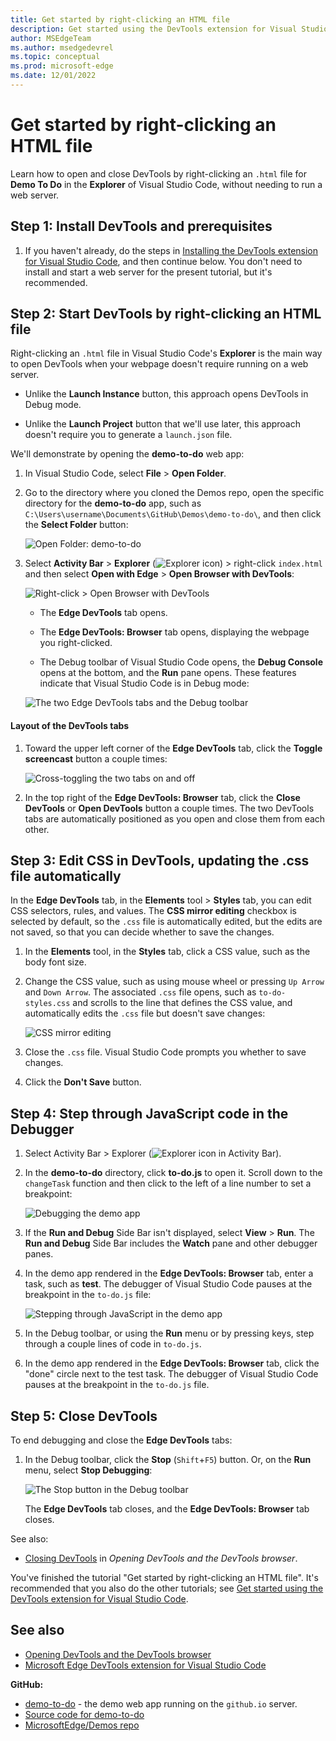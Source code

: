 ```yaml
---
title: Get started by right-clicking an HTML file
description: Get started using the DevTools extension for Visual Studio Code by right-clicking an HTML file in Explorer in Visual Studio Code.
author: MSEdgeTeam
ms.author: msedgedevrel
ms.topic: conceptual
ms.prod: microsoft-edge
ms.date: 12/01/2022
---
```

# Get started by right-clicking an HTML file

Learn how to open and close DevTools by right-clicking an `.html` file for **Demo To Do** in the **Explorer** of Visual Studio Code, without needing to run a web server.


<!-- ====================================================================== -->
## Step 1: Install DevTools and prerequisites

1. If you haven't already, do the steps in [Installing the DevTools extension for Visual Studio Code](./install.md), and then continue below.  You don't need to install and start a web server for the present tutorial, but it's recommended.


<!-- ====================================================================== -->
## Step 2: Start DevTools by right-clicking an HTML file

<!-- the equivalent section in Opening is more general than this section, which uses Demos repo -->

Right-clicking an `.html` file in Visual Studio Code's **Explorer** is the main way to open DevTools when your webpage doesn't require running on a web server.

*  Unlike the **Launch Instance** button, this approach opens DevTools in Debug mode.

*  Unlike the **Launch Project** button that we'll use later, this approach doesn't require you to generate a `launch.json` file.


We'll demonstrate by opening the **demo-to-do** web app:

1. In Visual Studio Code, select **File** > **Open Folder**.

1. Go to the directory where you cloned the Demos repo, open the specific directory for the **demo-to-do** app, such as `C:\Users\username\Documents\GitHub\Demos\demo-to-do\`, and then click the **Select Folder** button:

   ![Open Folder: demo-to-do](./get-started-images/open-folder-demo-todo.png)

1. Select **Activity Bar** > **Explorer** (![Explorer icon](./get-started-images/explorer-icon.png)) > right-click `index.html` and then select **Open with Edge** > **Open Browser with DevTools**:

   ![Right-click > Open Browser with DevTools](./get-started-images/open-browser-with-devtools.png)

   *  The **Edge DevTools** tab opens.

   *  The **Edge DevTools: Browser** tab opens, displaying the webpage you right-clicked.

   *  The Debug toolbar of Visual Studio Code opens, the **Debug Console** opens at the bottom, and the **Run** pane opens.  These features indicate that Visual Studio Code is in Debug mode:

   ![The two Edge DevTools tabs and the Debug toolbar](./get-started-images/devtools-extension-v211.png)


<!-- ------------------------------ -->
#### Layout of the DevTools tabs

1. Toward the upper left corner of the **Edge DevTools** tab, click the **Toggle screencast** button a couple times:

   ![Cross-toggling the two tabs on and off](./get-started-images/cross-toggling-tabs.png)

1. In the top right of the **Edge DevTools: Browser** tab, click the **Close DevTools** or **Open DevTools** button a couple times.  The two DevTools tabs are automatically positioned as you open and close them from each other.


<!-- ====================================================================== -->
## Step 3: Edit CSS in DevTools, updating the .css file automatically

In the **Edge DevTools** tab, in the **Elements** tool > **Styles** tab, you can edit CSS selectors, rules, and values.  The **CSS mirror editing** checkbox is selected by default, so the `.css` file is automatically edited, but the edits are not saved, so that you can decide whether to save the changes.

1. In the **Elements** tool, in the **Styles** tab, click a CSS value, such as the body font size.

1. Change the CSS value, such as using mouse wheel or pressing `Up Arrow` and `Down Arrow`.  The associated `.css` file opens, such as `to-do-styles.css` and scrolls to the line that defines the CSS value, and automatically edits the `.css` file but doesn't save changes:

   ![CSS mirror editing](./get-started-images/css-mirror.png)

1. Close the `.css` file.  Visual Studio Code prompts you whether to save changes.

1. Click the **Don't Save** button.


<!-- ====================================================================== -->
## Step 4: Step through JavaScript code in the Debugger

1. Select Activity Bar > Explorer (![Explorer icon in Activity Bar](./get-started-images/explorer-icon.png)).

1. In the **demo-to-do** directory, click **to-do.js** to open it.  Scroll down to the `changeTask` function and then click to the left of a line number to set a breakpoint:

   ![Debugging the demo app](./get-started-images/debugging-the-demo-app.png)

1. If the **Run and Debug** Side Bar isn't displayed, select **View** > **Run**.  The **Run and Debug** Side Bar includes the **Watch** pane and other debugger panes.

1. In the demo app rendered in the **Edge DevTools: Browser** tab, enter a task, such as **test**.  The debugger of Visual Studio Code pauses at the breakpoint in the `to-do.js` file:

   ![Stepping through JavaScript in the demo app](./get-started-images/debugging-the-demo-app.png)

1. In the Debug toolbar, or using the **Run** menu or by pressing keys, step through a couple lines of code in `to-do.js`.

1. In the demo app rendered in the **Edge DevTools: Browser** tab, click the "done" circle next to the test task.  The debugger of Visual Studio Code pauses at the breakpoint in the `to-do.js` file.


<!-- ====================================================================== -->
## Step 5: Close DevTools

To end debugging and close the **Edge DevTools** tabs:

1. In the Debug toolbar, click the **Stop** (`Shift`+`F5`) button.  Or, on the **Run** menu, select **Stop Debugging**:

   ![The Stop button in the Debug toolbar](./get-started-images/stop-button-debug-toolbar.png)

   The **Edge DevTools** tab closes, and the **Edge DevTools: Browser** tab closes.

See also:
* [Closing DevTools](./open-devtools-and-embedded-browser.md#closing-devtools) in _Opening DevTools and the DevTools browser_.


You've finished the tutorial "Get started by right-clicking an HTML file".  It's recommended that you also do the other tutorials; see [Get started using the DevTools extension for Visual Studio Code](./get-started.md).


<!-- ====================================================================== -->
## See also

* [Opening DevTools and the DevTools browser](./open-devtools-and-embedded-browser.md)
* [Microsoft Edge DevTools extension for Visual Studio Code](../microsoft-edge-devtools-extension.md)

**GitHub:**

* [demo-to-do](https://microsoftedge.github.io/Demos/demo-to-do/) - the demo web app running on the `github.io` server.
* [Source code for demo-to-do](https://github.com/MicrosoftEdge/Demos/tree/main/demo-to-do)
* [MicrosoftEdge/Demos repo](https://github.com/MicrosoftEdge/Demos)
